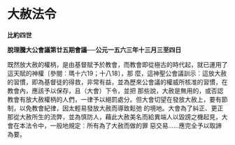 # 大赦法令


**比約四世**

**脫理騰大公會議第廿五期會議──公元一五六三年十三月三至四日**





既然放大赦的權柄，是由基督賦予於教會，而教會即從極古的時代起，就已運用了這天賦的神權〔參閱︰瑪十六19；十八18〕，那
麼，這神聖公會議訓示︰這放大赦的習慣，即為基督徒的得救，非常有益，並為歷來公會議的權威所核准的習慣，在教會內，應該予以保存，且（大會）下令，並把
那些說，大赦是無用的，或否認教會有放大赦權柄的人們，一律予以絕罰處分。但大會切望在發放大赦上，要有節制，以免教會紀律，因太輕易發放大赦而導致鬆弛
的境地。大會為了糾正、更正那從大赦所生的流弊，並為慎防人，藉此大赦美名而給異端人以毀謗之機起見，大會在本法令中，一般地規定︰所有為了大赦而做的罪
惡交易……應完全予以取諦為要。

